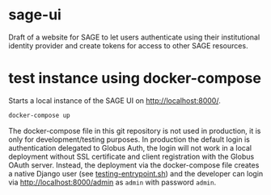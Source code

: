 # sage-ui

Draft of a website for SAGE to let users authenticate using their institutional identity provider and create tokens for access to other SAGE resources.


# test instance using docker-compose

Starts a local instance of the SAGE UI on [http://localhost:8000/](http://localhost:8000/).

```bash
docker-compose up
```


The docker-compose file in this git repository is not used in production, it is only for development/testing purposes. In production the default login is authentication delegated to Globus Auth, the login will not work in a local deployment without SSL certificate and client registration with the Globus OAuth server. Instead, the deployment via the docker-compose file creates a native Django user (see [testing-entrypoint.sh](testing-entrypoint.sh)) and the developer can login via [http://localhost:8000/admin](http://localhost:8000/admin) as `admin` with password `admin`.  

